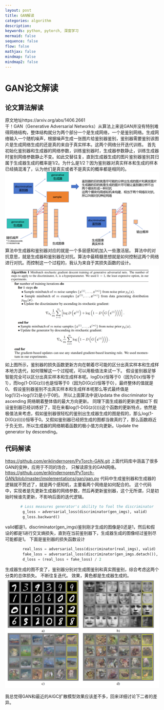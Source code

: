 ```yaml
---
layout: post
title: GAN解读
categories: algorithm
description: 
keywords: python, pytorch, 深度学习
mermaid: false
sequence: false
flow: false
mathjax: false
mindmap: false
mindmap2: false
---
```


# GAN论文解读  

## 论文算法解读
原文地址https://arxiv.org/abs/1406.2661  
干！GAN（Generative Adversarial Networks）从算法上来说GAN并没有特别难得网络结构，整体结构就分为两个部分一个是生成网络，一个是鉴别网络。生成网络输入一个随机噪声，根据噪声生成一张图片给鉴别器鉴别，鉴别器需要鉴别该图片是生成网络生成的还是真的来自于真实样本。这两个网络分开迭代训练。
首先初始化鉴别器和生成器的网络参数，训练鉴别器时，生成器参数静止，训练生成器时鉴别网络参数静止不变。如此交替往复，直到生成器生成的图片鉴别器鉴别其归属于生成器生成的概率是1/2。为什么是1/2？因为鉴别器对真实样本和生成的样本已经搞混淆了，认为他们是真实或者不是真实的概率都是相同的。
![area](/images/posts/GAN/1.png)  
算法中生成器和鉴别器对应的就是一个多层感知机加入一些激活层。
算法中的对抗意思，就是生成器和鉴别器在对抗。算法中最精髓思想就是如何控制这两个网络进行对抗。而控制这一个过程的，我认为来自于其损失函数的设计。
![area](/images/posts/GAN/2.png)  
如上图所示，鉴别器的损失函数更新方向在朝着尽可能的区分出真实样本和生成样本地方迭代，如何理解这一个过程呢，可以用极值法来试一下。
假设鉴别器足够智能完全可以区分出真实样本和生成样本呢。logD(x)恒等于0（因为D(x)恒等于1），而log(1-D(G(z)))也是恒等于0（因为D(G(z))恒等于0），最终整体的值就是0。
假设鉴别器鉴别不出真实样本和生成样本呢那么等式最终值是log(1/2)+log(1/2)是小于0的。
所以上面算法中说Updata the discriminator by ascending 网络朝着整体值的最大方向更新。
同理下面生成器的更新逻辑如下
假设鉴别器已经训练好了，现在来看log(1-D(G(z(i))))这个函数的更新特点，依然是极值法来考虑，假如鉴别器很轻松的鉴别出生成器生成的图是假的，那么log(1-D(G(z(i))))恒等于0。又假如鉴别器已经把生成的图都当做真的了，那么函数趋近于负无穷。所以生成器的网络朝着函数的极小值方向更新。Update the generator by descending。
## 代码解读
https://github.com/eriklindernoren/PyTorch-GAN.git
上面代码库中涵盖了很多GAN的变种，应用于不同的场合， 只解读原生的GAN网络。
https://github.com/eriklindernoren/PyTorch-GAN/blob/master/implementations/gan/gan.py
代码中生成鉴别器和生成器的逻辑就不赘述了，就是两个感知机，主要看两个网络是如何配合的。
这个代码中，实现者是先更新生成器的网络参数，然后再更新鉴别器，这个无所谓，只是初始时候谁先更新，不影响后面的迭代逻辑。
```python
       # Loss measures generator's ability to fool the discriminator
        g_loss = adversarial_loss(discriminator(gen_imgs), valid)
        g_loss.backward()
```
valid都是1，discriminator(gen_imgs)鉴别刚才生成的图像是0还是1，然后和假设的都是1进行交叉熵损失，直到在当前鉴别器下，生成器生成的图像经过鉴别尽可能都是1。 
下面是鉴别器的损失函数设计
```python
        real_loss = adversarial_loss(discriminator(real_imgs), valid)
        fake_loss = adversarial_loss(discriminator(gen_imgs.detach()), fake)
        d_loss = (real_loss + fake_loss) / 2
```
生成器生成的图不变了，鉴别器分别对生成图鉴别和真实图鉴别，综合考虑这两个分类的总体损失。
不断往复迭代。
效果，黄色都是生成器生成的。
![area](/images/posts/GAN/3.png)  

我总觉得GAN和最近的AIGC扩散模型效果应该差不多，回来详细讨论下二者的差异。